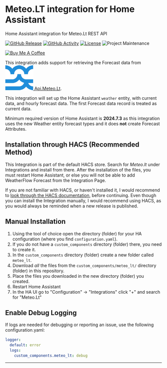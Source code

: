 # Meteo.LT integration for Home Assistant
Home Assistant integration for Meteo.Lt REST API

[![GitHub Release][releases-shield]][releases]
[![GitHub Activity][commits-shield]][commits]
[![License][license-shield]](LICENSE)
![Project Maintenance][maintenance-shield]

<a href="https://www.buymeacoffee.com/Brunas" target="_blank"><img src="https://cdn.buymeacoffee.com/buttons/v2/default-yellow.png" alt="Buy Me A Coffee" style="height: 40px !important;width: 145px !important;" ></a>

This integration adds support for retrieving the Forecast data from [<img width="90" height="80" src="https://github.com/Brunas/meteo_lt/blob/main/images/logo.png?raw=true"> Api.Meteo.Lt](https://api.meteo.lt).

This integration will set up the Home Assistant `weather` entity, with current data, and hourly forecast data. The first Forecast data record is treated as current data.

Minimum required version of Home Assistant is **2024.7.3** as this integration uses the new Weather entity forecast types and it does **not** create Forecast Attributes.

## Installation through HACS (Recommended Method)

This Integration is part of the default HACS store. Search for *Meteo.lt* under Integrations and install from there. After the installation of the files, you must restart Home Assistant, or else you will not be able to add WeatherFlow Forecast from the Integration Page.

If you are not familiar with HACS, or haven't installed it, I would recommend to [look through the HACS documentation](https://hacs.xyz/), before continuing. Even though you can install the Integration manually, I would recommend using HACS, as you would always be reminded when a new release is published.

## Manual Installation

1. Using the tool of choice open the directory (folder) for your HA configuration (where you find `configuration.yaml`).
1. If you do not have a `custom_components` directory (folder) there, you need to create it.
1. In the `custom_components` directory (folder) create a new folder called `meteo_lt`.
1. Download _all_ the files from the `custom_components/meteo_lt/` directory (folder) in this repository.
1. Place the files you downloaded in the new directory (folder) you created.
1. Restart Home Assistant
1. In the HA UI go to "Configuration" -> "Integrations" click "+" and search for "Meteo.Lt"

## Enable Debug Logging

If logs are needed for debugging or reporting an issue, use the following configuration.yaml:

```yaml
logger:
  default: error
  logs:
    custom_components.meteo_lt: debug
```

***

[commits-shield]: https://img.shields.io/github/commit-activity/y/Brunas/meteo_lt.svg?style=flat-square
[commits]: https://github.com/Brunas/meteo_lt/commits/main
[hacs]: https://github.com/hacs/integration
[hacsbadge]: https://img.shields.io/badge/HACS-Default-orange.svg?style=flat-square
[license-shield]: https://img.shields.io/github/license/Brunas/meteo_lt.svg?style=flat-square
[maintenance-shield]: https://img.shields.io/badge/maintainer-Brunas%20%40Brunas-blue.svg?style=flat-square
[releases-shield]: https://img.shields.io/github/release/Brunas/meteo_lt.svg?style=flat-square
[releases]: https://github.com/Brunas/meteo_lt/releases